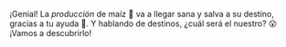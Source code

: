 ¡Genial! La _producción_ de maíz :corn: va a llegar sana y salva a su destino, gracias a tu ayuda :tada:. Y hablando de destinos, ¿cuál será el nuestro? :open_mouth: ¡Vamos a descubrirlo!